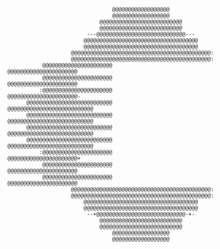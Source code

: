                                                                                             
                                                                                            
                                                                                            
                                                                                            
                                                                                            
                                                                                            
                                                                                            
                                                                                            
                                                                                            
                                                                                            
                                                                                            
                                     @@@@@@@@@@@@@@@@@@                                     
                                     @@@@@@@@@@@@@@@@@@                                     
                                 @@@@@@@@@@@@@@@@@@@@@@@@@@                                 
                                 @@@@@@@@@@@@@@@@@@@@@@@@@@                                 
                             ---@@@@@@@@@@@@@@@@@@@@@@@@@@@@---                             
                            @@@@@@@@@@@@@@@@@@@@@@@@@@@@@@@@@@@@                            
                            @@@@@@@@@@@@@@@@@@@@@@@@@@@@@@@@@@@@                            
                        @@@@@@@@@@@@@@@@@@@@@@@@@@@@@@@@@@@@@@@@@@@@:                       
                        @@@@@@@@@@@@@@@@@@@@@@@@@@@@@@@@@@@@@@@@@@@@:                       
               @@@@@@@@@@@@@@@@@@@@@@                  @@@@@@@@@@@@@@@@@@@@@@               
               @@@@@@@@@@@@@@@@@@@@@@                  @@@@@@@@@@@@@@@@@@@@@@               
              :@@@@@@@@@@@@@@@@@@@@@@                  @@@@@@@@@@@@@@@@@@@@@@-              
          @@@@@@@@@@@@@@@@@@@@@@@@@@@                  @@@@@@@@@@@@@@@@@@@@@@@@@@@          
          @@@@@@@@@@@@@@@@@@@@@@@@@@@                  @@@@@@@@@@@@@@@@@@@@@@@@@@@          
          @@@@@@@@@@@@@@@@@@@@@@@@@@@                  @@@@@@@@@@@@@@@@@@@@@@@@@@@          
          @@@@@@@@@@@@@@@@@@@@@@@@@@@                  @@@@@@@@@@@@@@@@@@@@@@@@@@@          
              :@@@@@@@@@@@@@@@@@@@@@@                  @@@@@@@@@@@@@@@@@@@@@@+              
               @@@@@@@@@@@@@@@@@@@@@@                  @@@@@@@@@@@@@@@@@@@@@@               
               @@@@@@@@@@@@@@@@@@@@@@                  @@@@@@@@@@@@@@@@@@@@@@               
                        @@@@@@@@@@@@@@@@@@@@@@@@@@@@@@@@@@@@@@@@@@@@:                       
                        @@@@@@@@@@@@@@@@@@@@@@@@@@@@@@@@@@@@@@@@@@@@:                       
                            @@@@@@@@@@@@@@@@@@@@@@@@@@@@@@@@@@@@                            
                            @@@@@@@@@@@@@@@@@@@@@@@@@@@@@@@@@@@@                            
                             --+@@@@@@@@@@@@@@@@@@@@@@@@@@@@-+-                             
                                 @@@@@@@@@@@@@@@@@@@@@@@@@@                                 
                                 @@@@@@@@@@@@@@@@@@@@@@@@@@                                 
                                     @@@@@@@@@@@@@@@@@@                                     
                                     @@@@@@@@@@@@@@@@@@                                     
                                                                                            
                                                                                            
                                                                                            
                                                                                            
                                                                                            
                                                                                            
                                                                                            
                                                                                            
                                                                                            
                                                                                            
                                                                                            
<!---
vvaporboy/vvaporboy is a ✨ special ✨ repository because its `README.md` (this file) appears on your GitHub profile.
You can click the Preview link to take a look at your changes.
--->
